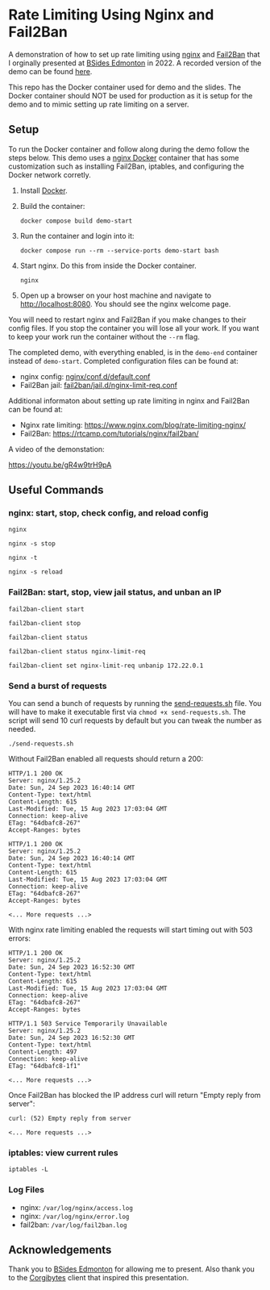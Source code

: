 # Rate Limiting Using Nginx and Fail2Ban

A demonstration of how to set up rate limiting using [nginx](https://nginx.org/) and [Fail2Ban](http://www.fail2ban.org) that I orginally presented at [BSides Edmonton](https://www.bsidesedmonton.ca/) in 2022.  A recorded version of the demo can be found [here](https://youtu.be/gR4w9trH9pA).

This repo has the Docker container used for demo and the slides.  The Docker container should NOT be used for production as it is setup for the demo and to mimic setting up rate limiting on a server.

## Setup

To run the Docker container and follow along during the demo follow the steps below.  This demo uses a [nginx Docker](https://hub.docker.com/_/nginx) container that has some customization such as installing Fail2Ban, iptables, and configuring the Docker network corretly.

1) Install [Docker](https://docs.docker.com/get-docker/).

2) Build the container:

    ```
    docker compose build demo-start
    ```

3) Run the container and login into it:

    ```
    docker compose run --rm --service-ports demo-start bash
    ```

4) Start nginx.  Do this from inside the Docker container.

    ```
    nginx
    ```

5) Open up a browser on your host machine and navigate to [http://localhost:8080](http://localhost:8080).  You should see the nginx welcome page.

You will need to restart nginx and Fail2Ban if you make changes to their config files.  If you stop the container you will lose all your work.  If you want to keep your work run the container without the `--rm` flag.

The completed demo, with everything enabled, is in the `demo-end` container instead of `demo-start`.  Completed configuration files can be found at:

- nginx config: [nginx/conf.d/default.conf](nginx/conf.d/default.conf)
- Fail2Ban jail: [fail2ban/jail.d/nginx-limit-req.conf](fail2ban/jail.d/nginx-limit-req.conf)

Additional informaton about setting up rate limiting in nginx and Fail2Ban can be found at:

- Nginx rate limiting: https://www.nginx.com/blog/rate-limiting-nginx/
- Fail2Ban: https://rtcamp.com/tutorials/nginx/fail2ban/

A video of the demonstation:

https://youtu.be/gR4w9trH9pA

## Useful Commands

### nginx: start, stop, check config, and reload config

```
nginx
```

```
nginx -s stop
```

```
nginx -t
```

```
nginx -s reload
```

### Fail2Ban: start, stop, view jail status, and unban an IP

```
fail2ban-client start
```

```
fail2ban-client stop
```

```
fail2ban-client status
```

```
fail2ban-client status nginx-limit-req
```

```
fail2ban-client set nginx-limit-req unbanip 172.22.0.1
```

### Send a burst of requests

You can send a bunch of requests by running the [send-requests.sh](send-requests.sh) file.  You will have to make it executable first via `chmod +x send-requests.sh`.  The script will send 10 curl requests by default but you can tweak the number as needed.

```
./send-requests.sh
```

Without Fail2Ban enabled all requests should return a 200:

```
HTTP/1.1 200 OK
Server: nginx/1.25.2
Date: Sun, 24 Sep 2023 16:40:14 GMT
Content-Type: text/html
Content-Length: 615
Last-Modified: Tue, 15 Aug 2023 17:03:04 GMT
Connection: keep-alive
ETag: "64dbafc8-267"
Accept-Ranges: bytes

HTTP/1.1 200 OK
Server: nginx/1.25.2
Date: Sun, 24 Sep 2023 16:40:14 GMT
Content-Type: text/html
Content-Length: 615
Last-Modified: Tue, 15 Aug 2023 17:03:04 GMT
Connection: keep-alive
ETag: "64dbafc8-267"
Accept-Ranges: bytes

<... More requests ...>
```

With nginx rate limiting enabled the requests will start timing out with 503 errors:

```
HTTP/1.1 200 OK
Server: nginx/1.25.2
Date: Sun, 24 Sep 2023 16:52:30 GMT
Content-Type: text/html
Content-Length: 615
Last-Modified: Tue, 15 Aug 2023 17:03:04 GMT
Connection: keep-alive
ETag: "64dbafc8-267"
Accept-Ranges: bytes

HTTP/1.1 503 Service Temporarily Unavailable
Server: nginx/1.25.2
Date: Sun, 24 Sep 2023 16:52:30 GMT
Content-Type: text/html
Content-Length: 497
Connection: keep-alive
ETag: "64dbafc8-1f1"

<... More requests ...>
```

Once Fail2Ban has blocked the IP address curl will return "Empty reply from server":

```
curl: (52) Empty reply from server

<... More requests ...>
```

### iptables: view current rules

```
iptables -L
```

### Log Files

- nginx: `/var/log/nginx/access.log`
- nginx: `/var/log/nginx/error.log`
- fail2ban: `/var/log/fail2ban.log`

## Acknowledgements
Thank you to [BSides Edmonton](https://www.bsidesedmonton.ca/) for allowing me to present.  Also thank you to the [Corgibytes](https://corgibytes.com/) client that inspired this presentation.
